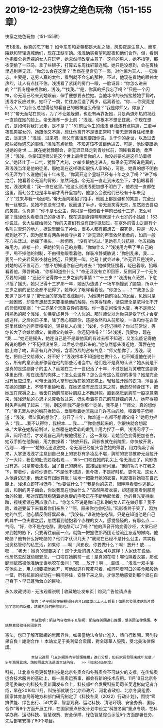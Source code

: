 # 2019-12-23快穿之绝色玩物（151-155章）



快穿之绝色玩物（151-155章）



 151浅浅，你真的忘了我？   如今东周和夏朝都是大乱之际，风影夜是生意人，而东陵默和轩辕连城他们，现在正缺军饷。浅浅确实希望风影夜和他们合作，但，看到他抱着全身赤裸的女人在玩弄，她忽然间改变主意了。这样的男人，她不指望，那夜便偷了一匹马，拿了些银子，打算去东周找轩辕连城。她只是没想到，会在客栈里遇到帝无涯。“你怎么会在这里？”当然在皇宫见了一面，对他惊为天人，一见难忘。主要是，这男人真的太帅，看到就不会忘的那种。不过，他现在看她的眼神太热烈，让人有点扛不住。浅浅看了紧闭的房门一眼，一脸讶异：“你怎么进来的？”“我专程来找你的，浅浅。”“找我。”“是，你真的把我忘了吗？”只是一个闪神，帝无涯已经来到她跟前，伸手便想要去拉她。当他冰冷的长指接触她手背时，浅浅才反应过来，她吓了一跳，忙往身后退了两步，远离着他。“你……你究竟是什么人？”为什么总觉得他的看自己的眼神这么奇怪？“我是你师父，你忘了吗？”帝无涯站在原地，为了不让她躲避，也没有再靠近她，只是两道炽热的视线一直锁在她的脸上。帝无涯却一步上前：“浅浅，你根本不想记住我，你现在想的，是如何将我打发走，是不是？” 152前世今生的浅浅   慕浅浅有点尴尬，三更半夜孤男寡女的，她跟他又不熟，想让他离开不是很正常吗？帝无涯转身往帐里走去，淡言道：“浅浅，过来吧，师父有些话想要跟你说，关于你的身世，以及过去那些被你遗忘的事情。”浅浅有点犹豫，不知道该不该跟他进去，可是，他说要跟她说她的身世……就在她犹豫那会，帝无涯已经走到青纱帐前，回眸看着她，柔声道：“浅浅，你要知道师父是这个世上最疼爱你的人，你没必要总是这样防着师父。”她轻吐了一口气，犹豫了片刻，才举步跟他走进去。如果帝无涯所说是真的，慕浅浅当年是他的徒弟，那她现在这样确实很伤人家的心，可是，她真的想不明白帝无涯为什么说他们有十年未见。“你离开这个皇城已经有十年之久了吗？”进了帐之后，她看着帝无涯的背影，忽然问道。帝无涯一直走到床边坐下，才抬眼看着她，浅浅笑道：“我一直在这里。”他这么说浅浅更加想不明白了，他若是一直都在这里，而七公主也是半年前才离开皇宫的，他怎么会说他们已经有十年未见了？“过来与我一起坐吧。”帝无涯向她招了招手，他脸上都是温和的笑意，完全没有一丝邪念。见她不仅没有过来，反而退了半步，帝无涯笑得无奈，忽然敛去唇边的笑意，认真道：“你不是七公主，你只是一缕借着十年前已经十三岁，怎么可能？浅浅低头看着自己的身板子，现在这副身段明明就是十六七岁的小姑娘！ 153你说过，长大后嫁给师父   “你的夫君们有没有跟你提起过，在塞外的雪山之巅有个名叫岩雪洞的地方，据说里面住了神仙，很多人都有都想去一探究竟，只是一般人都到达不了，因为那里有两条神兽守护着？”帝无涯的声音依然柔柔的，如风一般在心头泛过。她摇了摇头，一脸惘然，“没有听说过。”见她有几分抗拒，他五指微微用力，直接一拉，把她拉到自己的身旁。“你做什么？”浅浅用力甩了甩自己的手，甩不掉他的钳制，不由得抬眼看着他，佯装冷静威胁说：“你别乱来，我……我另一位夫君风影夜就在附近，只要我一叫，他马上就会过来。”帝无涯只是浅笑，对她的话不置可否，“想不想知道你自己的过去？”她微微怔愣着，眨巴着眼，抬眼看着他，薄唇微动，“你都知道些什么？”帝无涯没有立即回答，反倒问了一个无关系要的问题：“还记不记得你十三岁之前的事情？”“十三岁？”浅浅有点茫然，下意识摇了摇头。她只记得十三岁那一年，她因为遭遇了一场车祸撞到了脑袋，所以十三岁之前的记忆全都不记得了，她睁大了眼眸看着他，“你怎么……？”“我怎么会知道？是不是？”帝无涯的掌落在浅浅额间，为她拂开额前凌乱的发丝，见她只是一脸困惑，却没有想起去来要拒绝他的触碰，他笑得轻柔，话语里全是浓得化不开的怜惜和宠溺：“十三岁某个天象变异的夜晚，你一夜之间性情大变，再不是师父所熟悉的那个浅浅，仿佛变成另外一个人似的。那时师父以为你只是受了伤才会变成这样，之后的日子里，除了悉心照顾你，还是依然和从前那般，一直和你在岩雪洞里修炼他的声音哑哑的，轻易乱人心魂：“浅浅，你还记得吗？你以前常说，等你长大了会嫁给师父，做师父的娘子，你还记得吗？” 154浅浅，我要你，现在   “我……”她还是摇头，她连自己是不是跟他真的有过去都不知道，又怎么能记得他所说的那些？“不记得没关系，以后总会想起来的。”他忽然低头凑近她，薄唇在她脸上吻了吻，声音有几许沙哑，含着浓烈的占有气息：“师父想你了，浅浅，现在，把自己交给师父，好不好？”浅浅根本不知道他在做什么，也不知道他在说什么，所有的意识全都停留在他的那些话语当中。他们是不是真的认识？她从前是不是真的是这副身子的主人？而她在二十一世纪活了十年，不过是因为灵魂在这副身体里出窍，附在浅浅的肉体上？怎么会这样？怎么会有这么荒谬的事情？她是完全没有反应过来，可帝无涯的大掌却已落在她的衣襟上，轻轻拉开她的衣领，薄唇落在她的颈脖上，不轻不重舔吻着。在她还没有反应过来之前，他忽然倾身压下，把她压在床褥之上，唇齿在她胸前那片肌肤上不断肆掠。直到感觉到胸前一股凉意袭来，浅浅混乱的心思才总算收敛过来，低头看着在自己胸前肆掠的男人，她吓得顿时失声尖叫了起来：“别，别这样!我不是你那个徒弟，我不是！”“师父，真的想你了。”帝无涯从她的胸前抬起头，垂眼看着她流露出几许苍白的脸，哑着嗓子低喃道：“浅浅，师父真的想你了，分开了十年，你难道一点都不想师父吗？”她用力摇头：“我……我不认得你，我根本……我……”“你会想起来的，你很快就会想起来。”大掌在她胸前划过，忽然覆在她柔软的嫩乳上用力捏了一把。浅浅闷哼了一声，闷哼过后，才发现自己真的被他侵犯了。这一发现，让她脸色变得更加苍白，她双手抵在他胸前，用力推搡着：“快放开我，风影夜就在前院里，你快放开我，否则……唔——”她的话还没说完，帝无涯已经低头含住她的薄唇，用力吮吸了起来，大掌更浅浅才注意到自己身上的衣衫有多凌乱不堪，胸前的衣领被帝无涯拉开了一大片，粉色的肚兜若隐若现…… 155一口咬在她的乳尖上   帝无涯走了，风影夜没有追，只是带着浅浅，回了自己的府邸，直接回到房间里。“他的功力不在我之下，带着你，会将你误伤。”不是他不想追，但今夜，不是好时机，更何况，这女人从他身边逃走，他还没有跟她算账！猛地一把撕开她的衣裳，风影夜将她锁在自己腿上，浅浅立即吓得低呼：“你要做什么？”“我是你的夫君，眼睁睁看着你逃跑之后，和别的男子幽会，你说我现在想做什么？”虽然隔着衣裳，却还能窥看到那高耸的轮廓，那对浑圆酥胸随着她急促的呼吸正在不断地起伏着，他的目光变得幽暗，视线紧锁在两点激凸上。“你怎么不说是你自己和别的女人正在做好事？我不跑，难道要留下来看着你们亲热？”“呵，原来你也会吃醋。”风影夜终于笑了，因为她的气氛，他心情反倒好累起来。“我没有。”谁说她在吃醋，只是在知道他是自己的其中一位夫君之后，忽然看到他抱着个赤裸的女人，感觉怪怪的，有那么点……气闷。“好，你不是在吃醋，我吃醋可以了吗？”他的声音开始变得沙哑，大掌已经来到她的腋下，只要再往前面一点，就能一把握住那两团让他流连忘返的嫩肉。他吃醋？他有什么好吃醋的？他们才认识几天？“我现在已经不是什么公主，其实我没资格管你的私生活，如果你……啊！风影夜，你要做什么？啊！放开！放……嗯……”老天！她真的想要哭了！这个无耻的男人怎么可以这样！大家还在说话，他居然忽然就动起邪念，一口咬在她胸前一点！是真的在咬！哪怕隔着衣裳，那点脆弱依然被他准确无误地咬在齿间！“嗯……放开！啊……混蛋……”浅浅一双手落在他头上，用力想要把他推开，可他就这样死死叼着，如同叼着可口的美食那般她一怔，所有抗拒的举动在一瞬间停住，安静下来之后，才惊恐地感受到那个抵在自己身下丶早已蓬勃耸立的巨物。
            







永久收藏说明 - 无法观看说明 | 收藏地址发布页 | 购买广告位请点击


                警告：芊芊視頻在線視頻只適合18歲或以上人士觀看！如果您發現本站影片侵犯了您的的版權，請聯系我們删除影片。
            

                本站聲明：網站內容收集于互聯網，網站在美國進行維護，受美國法律保護。本站無意侵犯任何國家的
憲法，您已了解互聯網的無國界性，如果當地法令禁止進入，請自行離開。否則後果自負！謝謝合作！
本站立足于美利堅合衆國，對全球華人服務，受北美法律保護。
            

                本站已遵照「iWIN網路內容防護機構」進行分類，如有家長發現未成年兒童／少年瀏覽此站、請按照此方法過濾本站內容。  >>『网站分级制度』




科技，让北京冬奥更智慧科技是北京冬奥会和冬残奥会不可缺少的支撑。在传统奥运会技术服务的基础上，每一届奥运赛事，都会有新的技术应用。11月18日北京冬奥组委举办的科技冬奥新闻发布会上，科技部社会发展科技司司长吴远彬向记者介绍，早在2016年11月，科技部就联合北京市政府、河北省政府、北京冬奥组委、国家体育总局等地方和部门研究制定了《科技冬奥（2022）行动计划》，围绕“零排供能、绿色出行、5G共享、智慧观赛、运动科技、清洁环境、安全办赛、国际合作”等8个方面开展工作，在国家重点研发计划中设立“科技冬奥”重点专项，在科学办赛、运动科技、智慧观赛、安全保障、绿色智慧综合示范5个方面部署任务，先后部署安排了80个项目。


